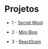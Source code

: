# Projetos

- 1 - [Secret Word](https://github.com/Lucasm4sco/secret-word)

- 2 - [Mini Blog](https://github.com/Lucasm4sco/miniblog-react.git)

- 3 - [ReactGram](https://github.com/Lucasm4sco/REACTGRAM.git)
